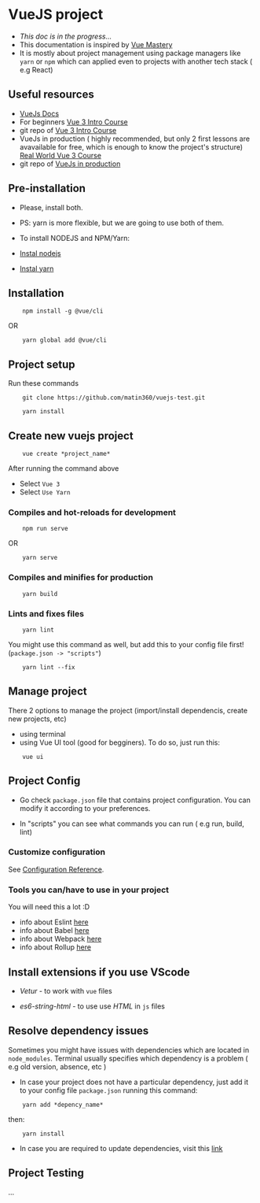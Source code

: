 # VueJS project

- *This doc is in the progress...*
- This documentation is inspired by [Vue Mastery](https://www.vuemastery.com/)
- It is mostly about project management using package managers like `yarn` or `npm` which can applied even to projects with another tech stack ( e.g React)

## Useful resources
- [VueJs Docs](https://vuejs.org/guide/introduction.html)
- For beginners [Vue 3 Intro Course](https://www.vuemastery.com/courses/intro-to-vue-3/forms-and-v-model-vue3)
- git repo of [Vue 3 Intro Course](https://github.com/Code-Pop/Intro-to-Vue-3)
- VueJs in production ( highly recommended, but only 2 first lessons are avavailable for free, which is enough to know the project's structure) [Real World Vue 3 Course](https://www.vuemastery.com/courses/real-world-vue3/vue-cli-creating-the-project)
- git repo of [VueJs in production](https://github.com/Code-Pop/real-world-vue)

## Pre-installation
- Please, install both.
- PS: yarn is more flexible, but we are going to use both of them.
- To install NODEJS and NPM/Yarn:

- [Instal nodejs](https://nodejs.org/en/download/)

- [Instal yarn](https://classic.yarnpkg.com/lang/en/docs/install/#windows-stable)

## Installation

```
    npm install -g @vue/cli
```
OR
```
    yarn global add @vue/cli
```

## Project setup

Run these commands

```
    git clone https://github.com/matin360/vuejs-test.git
```
```
    yarn install
```

## Create new vuejs project

```
    vue create *project_name*
```
After running the command above

- Select `Vue 3`
- Select `Use Yarn`

### Compiles and hot-reloads for development

```
    npm run serve
```
OR

```
    yarn serve
```

### Compiles and minifies for production
```
    yarn build
```

### Lints and fixes files
```
    yarn lint
```

You might use this command as well, but add this to your config file first! (`package.json -> "scripts"`)

```
    yarn lint --fix
```

## Manage project

There 2 options to manage the project (import/install dependencis, create new projects, etc)

- using terminal
- using Vue UI tool (good for begginers). To do so, just run this:

```
    vue ui
```

## Project Config

- Go check `package.json` file that contains project configuration. You can modify it according to your preferences.

- In "scripts" you can see what commands you can run ( e.g run, build, lint)

### Customize configuration
See [Configuration Reference](https://cli.vuejs.org/config/).

### Tools you can/have to use in your project

You will need this a lot :D

- info about Eslint [here](https://eslint.org/docs/user-guide/getting-started)
- info about Babel [here](https://babeljs.io/)
- info about Webpack [here](https://webpack.js.org/)
- info about Rollup [here](https://rollupjs.org/guide/en/)

## Install extensions if you use VScode

- *Vetur* - to work with `vue` files

- *es6-string-html* - to use use *HTML* in `js` files

## Resolve dependency issues

Sometimes you might have issues with dependencies which are located in `node_modules`. Terminal usually specifies which dependency is a problem ( e.g old version, absence, etc )

- In case your project does not have a particular dependency, just add it to your config file `package.json` running this command:
```
    yarn add *depency_name*
```
then:
```
    yarn install
```

- In case you are required to update dependencies, visit this [link](https://classic.yarnpkg.com/lang/en/docs/cli/upgrade/)

## Project Testing

...

